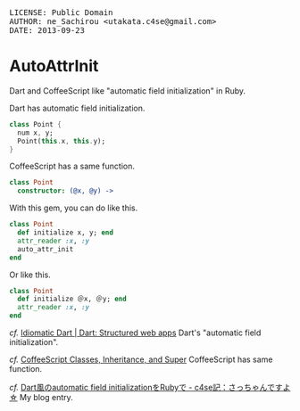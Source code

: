 <pre>LICENSE: Public Domain
AUTHOR: ne_Sachirou &lt;utakata.c4se@gmail.com&gt;
DATE: 2013-09-23</pre>

AutoAttrInit
============

Dart and CoffeeScript like "automatic field initialization" in Ruby.

Dart has automatic field initialization.

```dart
class Point {
  num x, y;
  Point(this.x, this.y);
}
```

CoffeeScript has a same function.

```coffeescript
class Point
  constructor: (@x, @y) ->
```

With this gem, you can do like this.

```ruby
class Point
  def initialize x, y; end
  attr_reader :x, :y
  auto_attr_init
end
```

Or like this.

```ruby
class Point
  def initialize ＠x, ＠y; end
  attr_reader :x, :y
end
```

_cf._ [Idiomatic Dart | Dart: Structured web apps](https://www.dartlang.org/articles/idiomatic-dart/#automatic-field-initialization) Dart's "automatic field initialization".

_cf._ [CoffeeScript Classes, Inheritance, and Super](http://jashkenas.github.io/coffee-script/#classes) CoffeeScript has same function.

_cf._ [Dart風のautomatic field initializationをRubyで - c4se記：さっちゃんですよ☆](http://c4se.hatenablog.com/entry/2013/09/23/075129) My blog entry.
